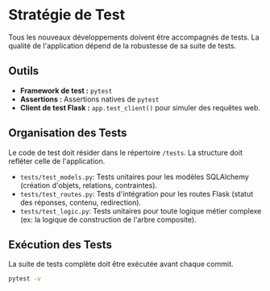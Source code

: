       
# Stratégie de Test

Tous les nouveaux développements doivent être accompagnés de tests. La qualité de l'application dépend de la robustesse de sa suite de tests.

## Outils

*   **Framework de test :** `pytest`
*   **Assertions :** Assertions natives de `pytest`
*   **Client de test Flask :** `app.test_client()` pour simuler des requêtes web.

## Organisation des Tests

Le code de test doit résider dans le répertoire `/tests`. La structure doit refléter celle de l'application.

*   `tests/test_models.py`: Tests unitaires pour les modèles SQLAlchemy (création d'objets, relations, contraintes).
*   `tests/test_routes.py`: Tests d'intégration pour les routes Flask (statut des réponses, contenu, redirection).
*   `tests/test_logic.py`: Tests unitaires pour toute logique métier complexe (ex: la logique de construction de l'arbre composite).

## Exécution des Tests

La suite de tests complète doit être exécutée avant chaque commit.

```bash
pytest -v

    